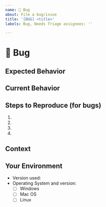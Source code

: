 ```yaml
---
name: 🐞 Bug
about: File a bug/issue
title: '[BUG] <title>'
labels: Bug, Needs Triage assignees: ''

---
```


# 🐞 Bug

## Expected Behavior

<!--- If you're describing a bug, tell us what should happen -->

## Current Behavior

<!--- If describing a bug, tell us what happens instead of the expected behavior -->
<!--- If suggesting a change/improvement.md, explain the difference from current behavior -->

## Steps to Reproduce (for bugs)

<!--- Provide a link to a live example, or an unambiguous set of steps to -->
<!--- reproduce this bug. Include code to reproduce, if relevant -->

1.
2.
3.
4.

## Context

<!--- How has this issue affected you? What are you trying to accomplish? -->
<!--- Providing context helps us come up with a solution that is most useful in the real world -->

## Your Environment

<!--- Include as many relevant details about the environment you experienced the bug in -->

* Version used:
* Operating System and version:
    * [ ] Windows
    * [ ] Mac OS
    * [ ] Linux

[//]: # (## Possible Solution)
<!--- Not obligatory, but suggest a fix/reason for the bug, -->
<!--- or ideas how to implement the addition or change -->
